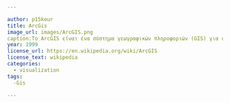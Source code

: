 ```yaml
---

author: p15kour
title: ArcGis
image_url: images/ArcGIS.png
caption:Το ArcGIS είναι ένα σύστημα γεωγραφικών πληροφοριών (GIS) για εργασία με χάρτες και γεωγραφικές πληροφορίες.Χρησιμοποιείται για τη δημιουργία και χρήση χαρτών, τη συλλογή γεωγραφικών δεδομένων και την ανάλυση χαρτογραφημένων πληροφοριών.
year: 1999
license_url: https://en.wikipedia.org/wiki/ArcGIS 
license_text: wikipedia
categories:
  - visualization
tags:
  -Gis
  
---
```

